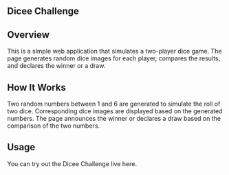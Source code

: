 ## Dicee Challenge

## Overview
This is a simple web application that simulates a two-player dice game. The page generates random dice images for each player, compares the results, and declares the winner or a draw.

## How It Works
Two random numbers between 1 and 6 are generated to simulate the roll of two dice.
Corresponding dice images are displayed based on the generated numbers.
The page announces the winner or declares a draw based on the comparison of the two numbers.

## Usage
You can try out the Dicee Challenge live here.
